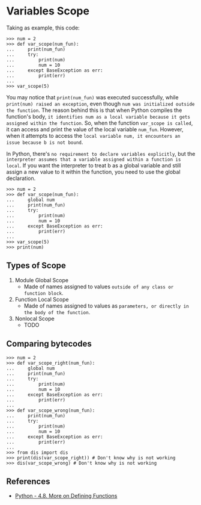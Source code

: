 # Variables Scope

Taking as example, this code:

```pycon exec="1" source="console"  title="var_scope.py"
>>> num = 2
>>> def var_scope(num_fun):
...     print(num_fun)
...     try:
...         print(num)
...         num = 10
...     except BaseException as err:
...         print(err)
...
>>> var_scope(5)
```

You may notice that `print(num_fun)` was executed successfully, while `print(num) raised an exception`, even though `num was initialized outside the function`. The reason behind this is that when Python compiles the function's body, `it identifies num as a local variable because it gets assigned within the function`. So, when the function `var_scope is called`, it can access and print the value of the local variable `num_fun`. However, when it attempts to access the `local variable num, it encounters an issue because b is not bound`.

In Python, there's `no requirement to declare variables explicitly`, but the `interpreter assumes that a variable assigned within a function is local`. If you want the interpreter to treat b as a global variable and still assign a new value to it within the function, you need to use the global declaration.

```pycon exec="1" source="console"  title="var_scope_global.py"
>>> num = 2
>>> def var_scope(num_fun):
...     global num
...     print(num_fun)
...     try:
...         print(num)
...         num = 10
...     except BaseException as err:
...         print(err)
...
>>> var_scope(5)
>>> print(num)
```

## Types of Scope

1. Module Global Scope
    - Made of names assigned to values `outside of any class or function block`.
1. Function Local Scope
    - Made of names assigned to values as `parameters, or directly in the body of the function`.
1. Nonlocal Scope
    - TODO

## Comparing bytecodes

```pycon exec="1" source="console"  title="bytecodes_compare.py"
>>> num = 2
>>> def var_scope_right(num_fun):
...     global num
...     print(num_fun)
...     try:
...         print(num)
...         num = 10
...     except BaseException as err:
...         print(err)
...
>>> def var_scope_wrong(num_fun):
...     print(num_fun)
...     try:
...         print(num)
...         num = 10
...     except BaseException as err:
...         print(err)
...
>>> from dis import dis
>>> print(dis(var_scope_right)) # Don't know why is not working
>>> dis(var_scope_wrong) # Don't know why is not working
```

## References

- [Python - 4.8. More on Defining Functions](https://docs.python.org/3/tutorial/controlflow.html#more-on-defining-functions)
